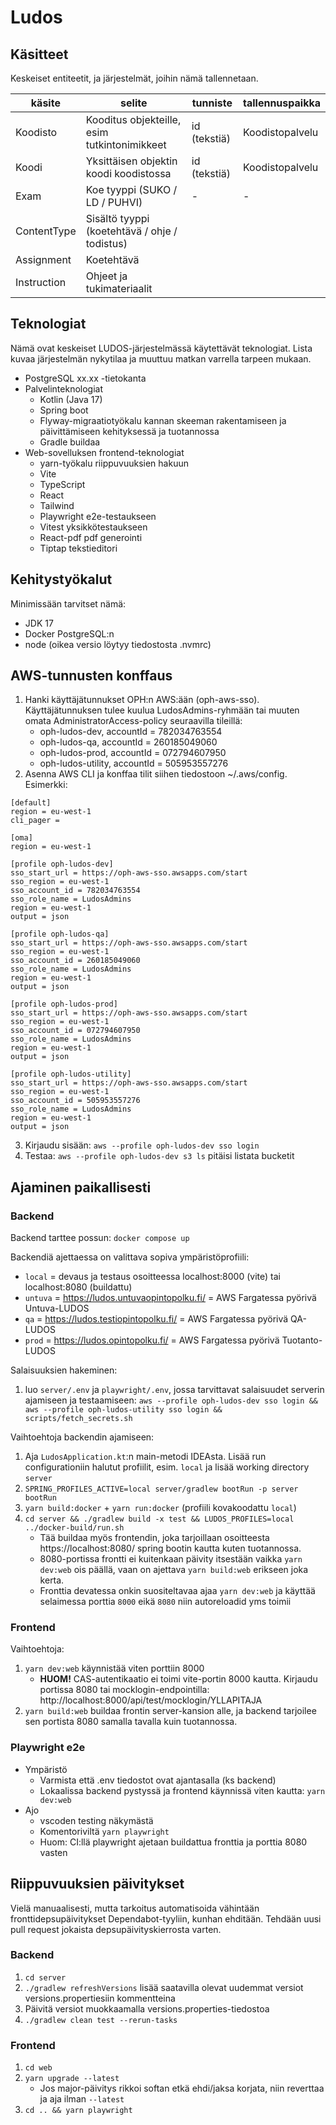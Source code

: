 # Ludos

## Käsitteet

Keskeiset entiteetit, ja järjestelmät, joihin nämä tallennetaan.

| käsite      | selite                                        | tunniste     | tallennuspaikka |
|-------------|-----------------------------------------------|--------------|-----------------|
| Koodisto    | Kooditus objekteille, esim tutkintonimikkeet  | id (tekstiä) | Koodistopalvelu |
| Koodi       | Yksittäisen objektin koodi koodistossa        | id (tekstiä) | Koodistopalvelu |
| Exam        | Koe tyyppi (SUKO / LD / PUHVI)                | -            | -               |
| ContentType | Sisältö tyyppi (koetehtävä / ohje / todistus) |              |                 |
| Assignment  | Koetehtävä                                    |              |                 |
| Instruction | Ohjeet ja tukimateriaalit                     |              |                 |

## Teknologiat

Nämä ovat keskeiset LUDOS-järjestelmässä käytettävät teknologiat. Lista kuvaa järjestelmän nykytilaa ja muuttuu matkan varrella tarpeen mukaan.

- PostgreSQL xx.xx -tietokanta
- Palvelinteknologiat
    - Kotlin (Java 17)
    - Spring boot
    - Flyway-migraatiotyökalu kannan skeeman rakentamiseen ja päivittämiseen kehityksessä ja tuotannossa
    - Gradle buildaa
- Web-sovelluksen frontend-teknologiat
    - yarn-työkalu riippuvuuksien hakuun
    - Vite
    - TypeScript
    - React
    - Tailwind
    - Playwright e2e-testaukseen
    - Vitest yksikkötestaukseen
    - React-pdf pdf generointi
    - Tiptap tekstieditori

## Kehitystyökalut

Minimissään tarvitset nämä:

- JDK 17
- Docker PostgreSQL:n
- node (oikea versio löytyy tiedostosta .nvmrc)

## AWS-tunnusten konffaus

1) Hanki käyttäjätunnukset OPH:n AWS:ään (oph-aws-sso). Käyttäjätunnuksen tulee kuulua LudosAdmins-ryhmään tai muuten omata AdministratorAccess-policy seuraavilla tileillä:
   * oph-ludos-dev,     accountId = 782034763554
   * oph-ludos-qa,      accountId = 260185049060
   * oph-ludos-prod,    accountId = 072794607950
   * oph-ludos-utility, accountId = 505953557276
2) Asenna AWS CLI ja konffaa tilit siihen tiedostoon ~/.aws/config. Esimerkki:

```
[default]
region = eu-west-1
cli_pager =

[oma]
region = eu-west-1

[profile oph-ludos-dev]
sso_start_url = https://oph-aws-sso.awsapps.com/start
sso_region = eu-west-1
sso_account_id = 782034763554
sso_role_name = LudosAdmins
region = eu-west-1
output = json

[profile oph-ludos-qa]
sso_start_url = https://oph-aws-sso.awsapps.com/start
sso_region = eu-west-1
sso_account_id = 260185049060
sso_role_name = LudosAdmins
region = eu-west-1
output = json

[profile oph-ludos-prod]
sso_start_url = https://oph-aws-sso.awsapps.com/start
sso_region = eu-west-1
sso_account_id = 072794607950
sso_role_name = LudosAdmins
region = eu-west-1
output = json

[profile oph-ludos-utility]
sso_start_url = https://oph-aws-sso.awsapps.com/start
sso_region = eu-west-1
sso_account_id = 505953557276
sso_role_name = LudosAdmins
region = eu-west-1
output = json
```

3) Kirjaudu sisään: `aws --profile oph-ludos-dev sso login` 
4) Testaa: `aws --profile oph-ludos-dev s3 ls` pitäisi listata bucketit


## Ajaminen paikallisesti

### Backend

Backend tarttee possun: `docker compose up`

Backendiä ajettaessa on valittava sopiva ympäristöprofiili:
- `local` = devaus ja testaus osoitteessa localhost:8000 (vite) tai localhost:8080 (buildattu)
- `untuva` = https://ludos.untuvaopintopolku.fi/ = AWS Fargatessa pyörivä Untuva-LUDOS
- `qa` = https://ludos.testiopintopolku.fi/ = AWS Fargatessa pyörivä QA-LUDOS
- `prod` = https://ludos.opintopolku.fi/ = AWS Fargatessa pyörivä Tuotanto-LUDOS

Salaisuuksien hakeminen:
1) luo `server/.env` ja `playwright/.env`, jossa tarvittavat salaisuudet serverin ajamiseen ja testaamiseen: `aws --profile oph-ludos-dev sso login && aws --profile oph-ludos-utility sso login && scripts/fetch_secrets.sh`

Vaihtoehtoja backendin ajamiseen:
1) Aja `LudosApplication.kt`:n main-metodi IDEAsta. Lisää run configurationiin halutut profiilit, esim. `local` ja lisää working directory `server`
2) `SPRING_PROFILES_ACTIVE=local server/gradlew bootRun -p server bootRun`
3) `yarn build:docker` + `yarn run:docker` (profiili kovakoodattu `local`)
4) `cd server && ./gradlew build -x test && LUDOS_PROFILES=local ../docker-build/run.sh`
    * Tää buildaa myös frontendin, joka tarjoillaan osoitteesta https://localhost:8080/ spring
      bootin kautta kuten tuotannossa.
    * 8080-portissa frontti ei kuitenkaan päivity itsestään vaikka `yarn dev:web` ois päällä, vaan on ajettava `yarn build:web` erikseen joka kerta.
    * Fronttia devatessa onkin suositeltavaa ajaa `yarn dev:web` ja käyttää selaimessa porttia `8000` eikä `8080` niin autoreloadid yms toimii

### Frontend

Vaihtoehtoja:
1) `yarn dev:web` käynnistää viten porttiin 8000
   * **HUOM!** CAS-autentikaatio ei toimi vite-portin 8000 kautta. Kirjaudu portissa 8080 tai mocklogin-endpointilla: http://localhost:8000/api/test/mocklogin/YLLAPITAJA
2) `yarn build:web` buildaa frontin server-kansion alle, ja backend tarjoilee sen portista 8080 samalla tavalla kuin tuotannossa.

### Playwright e2e
- Ympäristö
  - Varmista että .env tiedostot ovat ajantasalla (ks backend)
  - Lokaalissa backend pystyssä ja frontend käynnissä viten kautta: `yarn dev:web`
- Ajo
  - vscoden testing näkymästä
  - Komentoriviltä `yarn playwright`
  - Huom: CI:llä playwright ajetaan buildattua fronttia ja porttia 8080 vasten


## Riippuvuuksien päivitykset

Vielä manuaalisesti, mutta tarkoitus automatisoida vähintään fronttidepsupäivitykset Dependabot-tyyliin, kunhan
ehditään. Tehdään uusi pull request jokaista depsupäivityskierrosta varten.

### Backend

1) `cd server`
2) `./gradlew refreshVersions` lisää saatavilla olevat uudemmat versiot versions.propertiesiin kommentteina
3) Päivitä versiot muokkaamalla versions.properties-tiedostoa
4) `./gradlew clean test --rerun-tasks`

### Frontend

1) `cd web`
2) `yarn upgrade --latest`
   * Jos major-päivitys rikkoi softan etkä ehdi/jaksa korjata, niin reverttaa ja aja ilman `--latest`
3) `cd .. && yarn playwright`